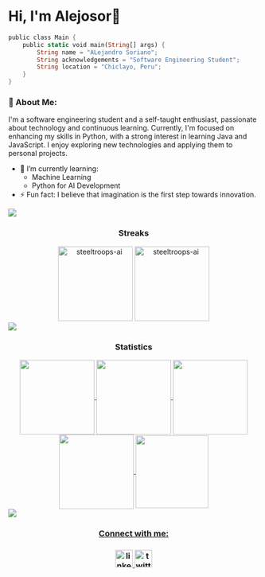# Hi, I'm Alejosor👾

```rust
public class Main {
    public static void main(String[] args) {
        String name = "ALejandro Soriano";
        String acknowledgements = "Software Engineering Student";
        String location = "Chiclayo, Peru";
    }
}
```
### 👋 About Me:
I'm a software engineering student and a self-taught enthusiast, passionate about technology and continuous learning. Currently, I'm focused on enhancing my skills in Python, with a strong interest in learning Java and JavaScript. I enjoy exploring new technologies and applying them to personal projects.
- 🌱 I’m currently learning:  
  - Machine Learning  
  - Python for AI Development  
- ⚡ Fun fact: I believe that imagination is the first step towards innovation.  


<!--Github Streak-->
<img src="https://user-images.githubusercontent.com/73097560/115834477-dbab4500-a447-11eb-908a-139a6edaec5c.gif">

<h3 align="Center">Streaks</h3>
<div align="center">
<img  height="150em" src="https://github-readme-stats.vercel.app/api/top-langs/?username=Alejosor&layout=compact&theme=nightowl" alt=steeltroops-ai />

<img  height="150em" src="https://streak-stats.demolab.com/?user=Alejosor&theme=nightowl" alt="steeltroops-ai" />


</div>

<!--Github stats-->
<img src="https://user-images.githubusercontent.com/73097560/115834477-dbab4500-a447-11eb-908a-139a6edaec5c.gif">

<h3 align="center">Statistics</h3>
<div align="center">
<a href="https://github.com/steeltroops-ai">
<img align="center" src="http://github-profile-summary-cards.vercel.app/api/cards/stats?username=Alejosor&theme=nightowl" height="150em" />
<img align="center" src="http://github-profile-summary-cards.vercel.app/api/cards/most-commit-language?username=Alejosor&theme=nightowl" height="150em" />
<img align="center" src="http://github-profile-summary-cards.vercel.app/api/cards/repos-per-language?username=Alejosor&theme=nightowl" height="150em" />
<img align="center" src="http://github-profile-summary-cards.vercel.app/api/cards/productive-time?username=Alejosor&theme=nightowl" height="150em" />
<img align="center" src="http://github-profile-summary-cards.vercel.app/api/cards/profile-details?username=Alejosor&theme=nightowl" height="146em" />
</div>

<!--Connect with me-->
<img src="https://user-images.githubusercontent.com/73097560/115834477-dbab4500-a447-11eb-908a-139a6edaec5c.gif">

<div align="center">
<h3>Connect with me:<h3>
  <a href="https://www.linkedin.com/in/alejandro-soriano-palomino/" target="_blank">
    <img src="https://img.shields.io/static/v1?message=LinkedIn&logo=linkedin&label=&color=0077B5&logoColor=white&labelColor=&style=for-the-badge" height="35" alt="linkedin logo"  />
  </a>
  <a href="https://x.com/alejosordev" target="_blank">
    <img src="https://img.shields.io/static/v1?message=Twitter&logo=twitter&label=&color=1DA1F2&logoColor=white&labelColor=&style=for-the-badge" height="35" alt="twitter logo"  /></a>
</div>

<!--
**Alejosor/alejosor** is a ✨ _special_ ✨ repository because its `README.md` (this file) appears on your GitHub profile.

Here are some ideas to get you started:

- 🔭 I’m currently working on ...
- 🌱 I’m currently learning ...
- 👯 I’m looking to collaborate on ...
- 🤔 I’m looking for help with ...
- 💬 Ask me about ...
- 📫 How to reach me: ...
- 😄 Pronouns: ...
- ⚡ Fun fact: ...
-->
